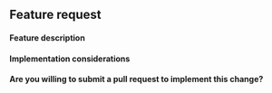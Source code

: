 
## Feature request

#### Feature description
<!-- Description in a few sentences what the feature consists of and what problem it will solve -->

#### Implementation considerations
<!-- Relevant information on how the feature could be implemented and pros and cons of the different solutions -->


#### Are you willing to submit a pull request to implement this change?
<!-- Add the PR link here if you can -->
